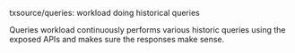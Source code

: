 txsource/queries: workload doing historical queries

Queries workload continuously performs various historic queries using the
exposed APIs and makes sure the responses make sense.
